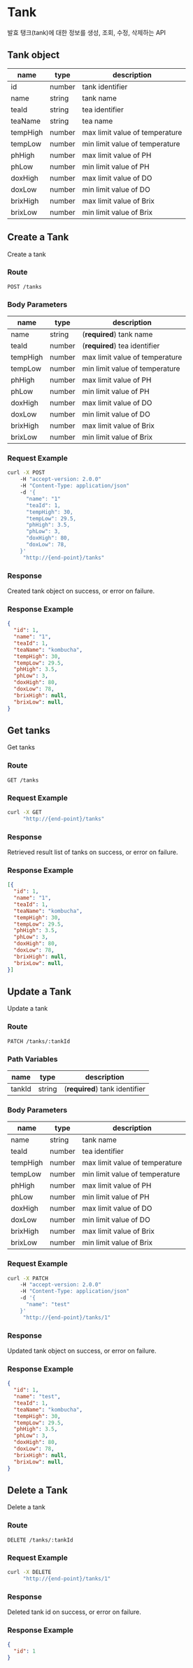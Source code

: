 # Tank
발효 탱크(tank)에 대한 정보를 생성, 조회, 수정, 삭제하는 API

## Tank object
| name | type | description |
| --- | --- | --- |
| id | number | tank identifier |
| name | string | tank name |
| teaId | string | tea identifier |
| teaName | string | tea name |
| tempHigh | number | max limit value of temperature |
| tempLow | number | min limit value of temperature |
| phHigh | number | max limit value of PH |
| phLow | number | min limit value of PH |
| doxHigh | number | max limit value of DO |
| doxLow | number | min limit value of DO |
| brixHigh | number | max limit value of Brix |
| brixLow | number | min limit value of Brix |

## Create a Tank
Create a tank

### Route
`POST /tanks`

### Body Parameters
| name | type | description |
| --- | --- | --- |
| name | string | (**required**) tank name |
| teaId | number | (**required**) tea identifier |
| tempHigh | number | max limit value of temperature |
| tempLow | number | min limit value of temperature |
| phHigh | number | max limit value of PH |
| phLow | number | min limit value of PH |
| doxHigh | number | max limit value of DO |
| doxLow | number | min limit value of DO |
| brixHigh | number | max limit value of Brix |
| brixLow | number | min limit value of Brix |

### Request Example
```sh
curl -X POST
    -H "accept-version: 2.0.0"
    -H "Content-Type: application/json"
    -d '{
      "name": "1"
      "teaId": 1,
      "tempHigh": 30,
      "tempLow": 29.5,
      "phHigh": 3.5,
      "phLow": 3,
      "doxHigh": 80,
      "doxLow": 78,
    }'
     "http://{end-point}/tanks"
```

### Response
Created tank object on success, or error on failure.

### Response Example
``` json
{
  "id": 1,
  "name": "1",
  "teaId": 1,
  "teaName": "kombucha",
  "tempHigh": 30,
  "tempLow": 29.5,
  "phHigh": 3.5,
  "phLow": 3,
  "doxHigh": 80,
  "doxLow": 78,
  "brixHigh": null,
  "brixLow": null,
}
```

## Get tanks
Get tanks

### Route
`GET /tanks`

### Request Example
```sh
curl -X GET
     "http://{end-point}/tanks"
```

### Response
Retrieved result list of tanks on success, or error on failure.

### Response Example
``` json
[{
  "id": 1,
  "name": "1",
  "teaId": 1,
  "teaName": "kombucha",
  "tempHigh": 30,
  "tempLow": 29.5,
  "phHigh": 3.5,
  "phLow": 3,
  "doxHigh": 80,
  "doxLow": 78,
  "brixHigh": null,
  "brixLow": null,
}]
```

## Update a Tank
Update a tank

### Route
`PATCH /tanks/:tankId`

### Path Variables
| name | type | description |
| --- | --- | --- |
| tankId | string | (**required**) tank identifier |

### Body Parameters
| name | type | description |
| --- | --- | --- |
| name | string | tank name |
| teaId | number | tea identifier |
| tempHigh | number | max limit value of temperature |
| tempLow | number | min limit value of temperature |
| phHigh | number | max limit value of PH |
| phLow | number | min limit value of PH |
| doxHigh | number | max limit value of DO |
| doxLow | number | min limit value of DO |
| brixHigh | number | max limit value of Brix |
| brixLow | number | min limit value of Brix |

### Request Example
```sh
curl -X PATCH
    -H "accept-version: 2.0.0"
    -H "Content-Type: application/json"
    -d '{
      "name": "test"
    }'
     "http://{end-point}/tanks/1"
```

### Response
Updated tank object on success, or error on failure.

### Response Example
``` json
{
  "id": 1,
  "name": "test",
  "teaId": 1,
  "teaName": "kombucha",
  "tempHigh": 30,
  "tempLow": 29.5,
  "phHigh": 3.5,
  "phLow": 3,
  "doxHigh": 80,
  "doxLow": 78,
  "brixHigh": null,
  "brixLow": null,
}
```

## Delete a Tank
Delete a tank

### Route
`DELETE /tanks/:tankId`

### Request Example
```sh
curl -X DELETE
     "http://{end-point}/tanks/1"
```

### Response
Deleted tank id on success, or error on failure.

### Response Example
``` json
{
  "id": 1
}
```